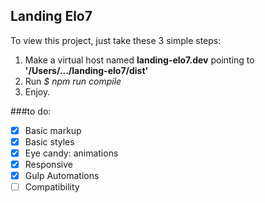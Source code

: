 ## Landing Elo7

To view this project, just take these 3 simple steps:

1. Make a virtual host named **landing-elo7.dev** pointing to **'/Users/.../landing-elo7/dist'**
2. Run *$ npm run compile*
3. Enjoy.

###to do:

* [x] Basic markup
* [x] Basic styles
* [x] Eye candy: animations
* [x] Responsive
* [x] Gulp Automations
* [ ] Compatibility
